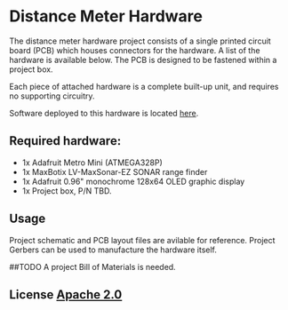 # Distance Meter Hardware

The distance meter hardware project consists of a single printed circuit board (PCB) which
houses connectors for the hardware. A list of the hardware is available below. The PCB is
designed to be fastened within a project box.

Each piece of attached hardware is a complete built-up unit, and requires no supporting
circuitry. 

Software deployed to this hardware is located
[here](https://github.com/jaylamb/distance_meter.git).

## Required hardware:
* 1x Adafruit Metro Mini (ATMEGA328P)
* 1x MaxBotix LV-MaxSonar-EZ SONAR range finder
* 1x Adafruit 0.96" monochrome 128x64 OLED graphic display
* 1x Project box, P/N TBD.

## Usage
Project schematic and PCB layout files are avilable for reference. Project Gerbers can be
used to manufacture the hardware itself.

##TODO
A project Bill of Materials is needed.

## License [Apache 2.0](http://www.apache.org/licenses/)
